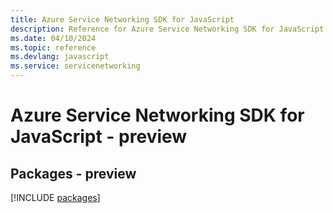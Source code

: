 ```yaml
---
title: Azure Service Networking SDK for JavaScript
description: Reference for Azure Service Networking SDK for JavaScript
ms.date: 04/10/2024
ms.topic: reference
ms.devlang: javascript
ms.service: servicenetworking
---
```

# Azure Service Networking SDK for JavaScript - preview
## Packages - preview
[!INCLUDE [packages](service-networking-index.md)]